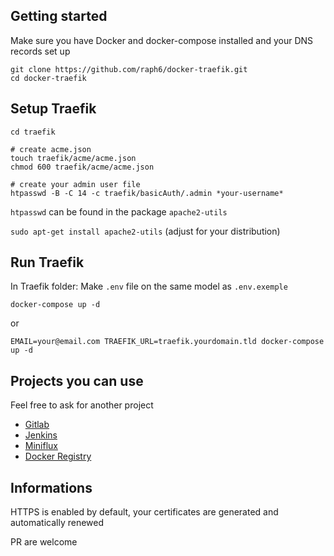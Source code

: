 ## Getting started

Make sure you have Docker and docker-compose installed and your DNS records set up

```shell
git clone https://github.com/raph6/docker-traefik.git
cd docker-traefik
```

## Setup Traefik
```shell
cd traefik

# create acme.json
touch traefik/acme/acme.json
chmod 600 traefik/acme/acme.json

# create your admin user file
htpasswd -B -C 14 -c traefik/basicAuth/.admin *your-username*
```

`htpasswd` can be found in the package `apache2-utils`

`sudo apt-get install apache2-utils` (adjust for your distribution)

## Run Traefik
In Traefik folder:
Make `.env` file on the same model as `.env.exemple`
```shell
docker-compose up -d
```

or

```shell
EMAIL=your@email.com TRAEFIK_URL=traefik.yourdomain.tld docker-compose up -d
```

## Projects you can use

Feel free to ask for another project

- [Gitlab](gitlab)
- [Jenkins](jenkins)
- [Miniflux](miniflux)
- [Docker Registry](registry)


## Informations
HTTPS is enabled by default, your certificates are generated and automatically renewed

PR are welcome